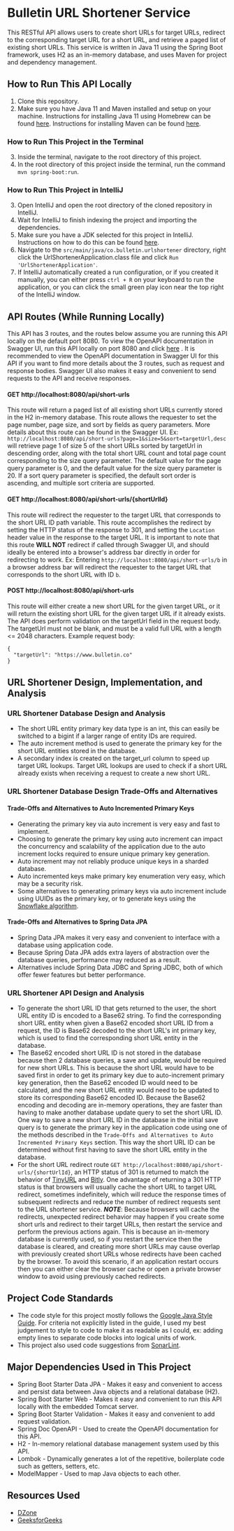 # Bulletin URL Shortener Service

This RESTful API allows users to create short URLs for target URLs, redirect to the corresponding
target URL for a short URL, and retrieve a paged list of existing short URLs. This service is
written in Java 11 using the Spring Boot framework, uses H2 as an in-memory database, and uses Maven
for project and dependency management.

## How to Run This API Locally

1. Clone this repository.
2. Make sure you have Java 11 and Maven installed and setup on your machine. Instructions for
   installing Java 11 using Homebrew can be
   found [here](https://medium.com/w-logs/installing-java-11-on-macos-with-homebrew-7f73c1e9fadf).
   Instructions for installing Maven can be found [here](https://maven.apache.org/install.html).
   
### How to Run This Project in the Terminal

3. Inside the terminal, navigate to the root directory of this project.
4. In the root directory of this project inside the terminal, run the command `mvn spring-boot:run`.

### How to Run This Project in IntelliJ

3. Open IntelliJ and open the root directory of the cloned repository in IntelliJ.
4. Wait for IntelliJ to finish indexing the project and importing the dependencies.
5. Make sure you have a JDK selected for this project in IntelliJ. Instructions on how to do this can be found [here](https://www.jetbrains.com/help/idea/sdk.html#set-up-jdk).
6. Navigate to the `src/main/java/co.bulletin.urlshortener` directory, right
   click the UrlShortenerApplication.class file and click `Run 'UrlShortenerApplication'`.
6. If IntelliJ automatically created a run configuration, or if you created it manually, you can
   either press `ctrl + R` on your keyboard to run the application, or you can click the small green
   play icon near the top right of the IntelliJ window.

## API Routes (While Running Locally)

This API has 3 routes, and the routes below assume you are running this API locally on the default
port 8080. To view the OpenAPI documentation in Swagger UI, run this API locally on port 8080 and
click [here](http://localhost:8080/api/swagger-ui/index.html?configUrl=%2Fapi%2Fv3%2Fapi-docs%2Fswagger-config)
. It is recommended to view the OpenAPI documentation in Swagger UI for this API if you want to find
more details about the 3 routes, such as request and response bodies. Swagger UI also makes it easy
and convenient to send requests to the API and receive responses.

#### GET http://localhost:8080/api/short-urls

This route will return a paged list of all existing short URLs currently stored in the H2 in-memory
database. This route allows the requester to set the page number, page size, and sort by fields as
query parameters. More details about this route can be found in the Swagger UI.
Ex: `http://localhost:8080/api/short-urls?page=1&size=5&sort=targetUrl,desc` will retrieve page 1 of
size 5 of the short URLs sorted by targetUrl in descending order, along with the total short URL
count and total page count corresponding to the size query parameter. The default value for the page
query parameter is 0, and the default value for the size query parameter is 20. If a sort query
parameter is specified, the default sort order is ascending, and multiple sort criteria are
supported.

#### GET http://localhost:8080/api/short-urls/{shortUrlId}

This route will redirect the requester to the target URL that corresponds to the short URL ID path
variable. This route accomplishes the redirect by setting the HTTP status of the response to 301,
and setting the `Location` header value in the response to the target URL. It is important to note
that this route **WILL NOT** redirect if called through Swagger UI, and should ideally be entered
into a browser's address bar directly in order for redirecting to work. Ex:
Entering `http://localhost:8080/api/short-urls/b` in a browser address bar will redirect the
requester to the target URL that corresponds to the short URL with ID `b`.

#### POST http://localhost:8080/api/short-urls

This route will either create a new short URL for the given target URL, or it will return the
existing short URL for the given target URL if it already exists. The API does perform validation on
the targetUrl field in the request body. The targetUrl must not be blank, and must be a valid full
URL with a length <= 2048 characters. Example request body:

```
{
  "targetUrl": "https://www.bulletin.co"
}
```

## URL Shortener Design, Implementation, and Analysis

### URL Shortener Database Design and Analysis

- The short URL entity primary key data type is an int, this can easily be switched to a bigint if a
  larger range of entity IDs are required.
- The auto increment method is used to generate the primary key for the short URL entities stored in
  the database.
- A secondary index is created on the target_url column to speed up target URL lookups. Target URL
  lookups are used to check if a short URL already exists when receiving a request to create a new
  short URL.

### URL Shortener Database Design Trade-Offs and Alternatives

#### Trade-Offs and Alternatives to Auto Incremented Primary Keys

- Generating the primary key via auto increment is very easy and fast to implement.
- Choosing to generate the primary key using auto increment can impact the concurrency and
  scalability of the application due to the auto increment locks required to ensure unique primary
  key generation.
- Auto increment may not reliably produce unique keys in a sharded database.
- Auto incremented keys make primary key enumeration very easy, which may be a security risk.
- Some alternatives to generating primary keys via auto increment include using UUIDs as the primary
  key, or to generate keys using
  the [Snowflake algorithm](https://en.wikipedia.org/wiki/Snowflake_ID).

#### Trade-Offs and Alternatives to Spring Data JPA

- Spring Data JPA makes it very easy and convenient to interface with a database using application
  code.
- Because Spring Data JPA adds extra layers of abstraction over the database queries, performance
  may reduced as a result.
- Alternatives include Spring Data JDBC and Spring JDBC, both of which offer fewer features but
  better performance.

### URL Shortener API Design and Analysis

- To generate the short URL ID that gets returned to the user, the short URL entity ID is encoded to
  a Base62 string. To find the corresponding short URL entity when given a Base62 encoded short URL
  ID from a request, the ID is Base62 decoded to the short URL's int primary key, which is used to
  find the corresponding short URL entity in the database.
- The Base62 encoded short URL ID is not stored in the database because then 2 database queries, a
  save and update, would be required for new short URLs. This is because the short URL would have to
  be saved first in order to get its primary key due to auto-increment primary key generation, then
  the Base62 encoded ID would need to be calculated, and the new short URL entity would need to be
  updated to store its corresponding Base62 encoded ID. Because the Base62 encoding and decoding are
  in-memory operations, they are faster than having to make another database update query to set the
  short URL ID. One way to save a new short URL ID in the database in the initial save query is to
  generate the primary key in the application code using one of the methods described in
  the `Trade-Offs and Alternatives to Auto Incremented Primary Keys`
  section. This way the short URL ID can be determined without first having to save the short URL
  entity in the database.
- For the short URL redirect route `GET http://localhost:8080/api/short-urls/{shortUrlId}`, an HTTP
  status of 301 is returned to match the behavior of [TinyURL](https://tinyurl.com/app)
  and [Bitly](https://bitly.com/). One advantage of returning a 301 HTTP status is that browsers
  will usually cache the short URL to target URL redirect, sometimes indefinitely, which will reduce
  the response times of subsequent redirects and reduce the number of redirect requests sent to the
  URL shortener service. ***NOTE***: Because browsers will cache the redirects, unexpected redirect
  behavior may happen if you create some short urls and redirect to their target URLs, then restart
  the service and perform the previous actions again. This is because an in-memory database is
  currently used, so if you restart the service then the database is cleared, and creating more
  short URLs may cause overlap with previously created short URLs whose redirects have been cached
  by the browser. To avoid this scenario, if an application restart occurs then you can either clear
  the browser cache or open a private browser window to avoid using previously cached redirects.

## Project Code Standards

- The code style for this project mostly follows
  the [Google Java Style Guide](https://google.github.io/styleguide/javaguide.html). For criteria
  not explicitly listed in the guide, I used my best judgement to style to code to make it as
  readable as I could, ex: adding empty lines to separate code blocks into logical units of work.
- This project also used code suggestions from [SonarLint](https://www.sonarlint.org/).

## Major Dependencies Used in This Project

- Spring Boot Starter Data JPA - Makes it easy and convenient to access and persist data between
  Java objects and a relational database (H2).
- Spring Boot Starter Web - Makes it easy and convenient to run this API locally with the embedded
  Tomcat server.
- Spring Boot Starter Validation - Makes it easy and convenient to add request validation.
- Spring Doc OpenAPI - Used to create the OpenAPI documentation for this API.
- H2 - In-memory relational database management system used by this API.
- Lombok - Dynamically generates a lot of the repetitive, boilerplate code such as getters, setters,
  etc.
- ModelMapper - Used to map Java objects to each other.

## Resources Used

- [DZone](https://dzone.com/articles/url-shortener-detailed-explanation)
- [GeeksforGeeks](https://www.geeksforgeeks.org/how-to-design-a-tiny-url-or-url-shortener/)
  


